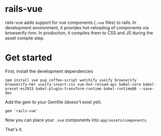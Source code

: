 # rails-vue

rails-vue adds support for vue components (`.vue` files) to rails. In development environment, it provides hot-reloading of components via browserify-hmr. In production, it compiles them to CSS and JS during the asset compile step.

# Get started

First, install the development dependencies

    npm install vue pug coffee-script watchify vueify browserify browserify-hmr vueify-insert-css vue-hot-reload-api babel-core babel-preset-es2015 babel-plugin-transform-runtime babel-runtime@6 --save-dev

Add the gem to your Gemfile (doesn't exist yet).

    gem 'rails-vue'
    
Now you can place your `.vue` components into `app/assets/components`.

That's it.
